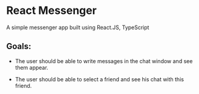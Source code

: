 # React Messenger

A simple messenger app built using React.JS, TypeScript

## Goals:

- The user should be able to write messages in the chat window and see them appear.

- The user should be able to select a friend and see his chat with this friend.



